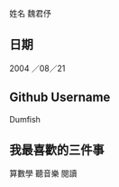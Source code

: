 姓名
魏君伃

日期
----
2004 ／08／21

Github Username
---------------
Dumfish

我最喜歡的三件事
---------------
算數學
聽音樂
閱讀